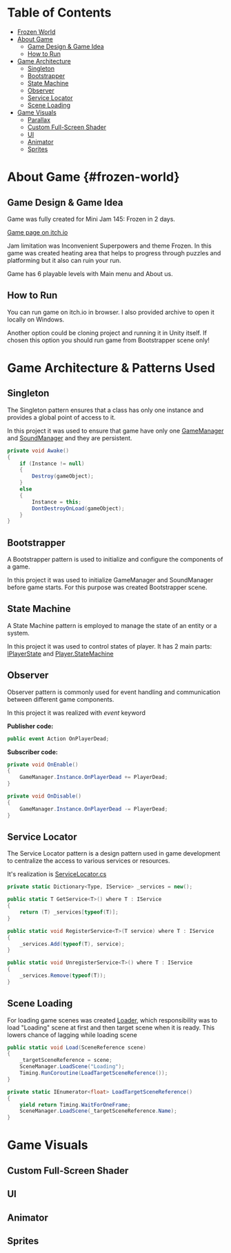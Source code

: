 # Table of Contents

- [Frozen World](#frozen-world)
- [About Game](#about-game)
  - [Game Design & Game Idea](#game-design--game-idea)
  - [How to Run](#how-to-run)
- [Game Architecture](#game-architecture)
  - [Singleton](#singleton)
  - [Bootstrapper](#bootstrapper)
  - [State Machine](#state-machine)
  - [Observer](#observer)
  - [Service Locator](#service-locator)
  - [Scene Loading](#scene-loading)
- [Game Visuals](#game-visuals)
  - [Parallax](#parallax)
  - [Custom Full-Screen Shader](#custom-full-screen-shader)
  - [UI](#ui)
  - [Animator](#animator)
  - [Sprites](#sprites)

# About Game {#frozen-world}
## Game Design & Game Idea

Game was fully created for Mini Jam 145: Frozen in 2 days.

[Game page on itch.io](https://vakor03.itch.io/frozen-fire)

Jam limitation was Inconvenient Superpowers and theme Frozen. In this game was created heating area that helps to progress through puzzles and platforming but it also can ruin your run.

Game has 6 playable levels with Main menu and About us.

## How to Run

You can run game on itch.io in browser. I also provided archive to open it locally on Windows.

Another option could be cloning project and running it in Unity itself. If chosen this option you should run game from Bootstrapper scene only!

# Game Architecture & Patterns Used
## Singleton

The Singleton pattern ensures that a class has only one instance and provides a global point of access to it.

In this project it was used to ensure that game have only one [GameManager]() and [SoundManager]() and they are persistent.

```csharp
private void Awake()
{
    if (Instance != null)
    {
        Destroy(gameObject);
    }
    else
    {
        Instance = this;
        DontDestroyOnLoad(gameObject);
    }
}
```



## Bootstrapper

A Bootstrapper pattern is used to initialize and configure the components of a game.

In this project it was used to initialize GameManager and SoundManager before game starts. For this purpose was created Bootstrapper scene.



## State Machine

A State Machine pattern is employed to manage the state of an entity or a system.

In this project it was used to control states of player. It has 2 main parts: [IPlayerState]() and [Player.StateMachine]()

## Observer

Observer pattern is commonly used for event handling and communication between different game components. 

In this project it was realized with _event_ keyword

__Publisher code:__

```csharp
public event Action OnPlayerDead;
```

__Subscriber code:__

```csharp
private void OnEnable()
{
    GameManager.Instance.OnPlayerDead += PlayerDead;
}

private void OnDisable()
{
    GameManager.Instance.OnPlayerDead -= PlayerDead;
}
```



## Service Locator

The Service Locator pattern is a design pattern used in game development to centralize the access to various services or resources.

It's realization is [ServiceLocator.cs]()

```csharp
private static Dictionary<Type, IService> _services = new();

public static T GetService<T>() where T : IService
{
    return (T) _services[typeof(T)];
}

public static void RegisterService<T>(T service) where T : IService
{
    _services.Add(typeof(T), service);
}

public static void UnregisterService<T>() where T : IService
{
    _services.Remove(typeof(T));
}
```



## Scene Loading

For loading game scenes was created [Loader](), which responsibility was to load "Loading" scene at first and then target scene when it is ready. This lowers chance of lagging while loading scene

```csharp
public static void Load(SceneReference scene)
{
    _targetSceneReference = scene;
    SceneManager.LoadScene("Loading");
    Timing.RunCoroutine(LoadTargetSceneReference());
}

private static IEnumerator<float> LoadTargetSceneReference()
{
	yield return Timing.WaitForOneFrame;
    SceneManager.LoadScene(_targetSceneReference.Name);
}
```



# Game Visuals
## Custom Full-Screen Shader
## UI
## Animator
## Sprites
